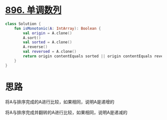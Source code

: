 # [896. 单调数列](https://leetcode-cn.com/problems/monotonic-array/)

```kotlin
class Solution {
    fun isMonotonic(A: IntArray): Boolean {
        val origin = A.clone()
        A.sort()
        val sorted = A.clone()
        A.reverse()
        val reversed = A.clone()
        return origin contentEquals sorted || origin contentEquals reversed
    }
}
```

# 思路

将A与排序完成的A进行比较，如果相同，说明A是递增的

将A与排序完成并翻转的A进行比较，如果相同，说明A是递减的